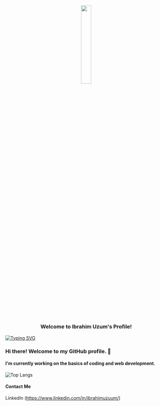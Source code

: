 <h3 align="center">
  <!-- gif section-->
  <p> <img src="https://image.myanimelist.net/ui/5LYzTBVoS196gvYvw3zjwLu8S6QxSSAh8EW3G1rqT7g" width="25%"> </p>
  
  <strong> Welcome to Ibrahim Uzum's Profile! </strong>
  
  
</h3>


<!-- Typing SVG by DenverCoder1 - https://github.com/DenverCoder1/readme-typing-svg -->

<p align="center">
  
  [![Typing SVG](https://readme-typing-svg.demolab.com/?lines=FRONT-END+DEVELOPER;DESIGNER&font=Oswald%20Code&center=true&width=440&height=45&color=89D8FF&vCenter=true&size=22&pause=1000)](https://git.io/typing-svg)
</p>


### Hi there! Welcome to my GitHub profile. :milky_way: 

#### I'm currently working on the basics of coding and web development.

![Top Langs](https://github-readme-stats.vercel.app/api/top-langs/?username=ceeshar&theme=ayu-mirage)

#### Contact Me
LinkedIn (https://www.linkedin.com/in/ibrahimuzuum/)

